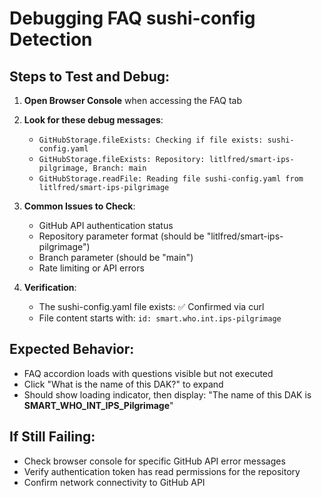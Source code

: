 # Debugging FAQ sushi-config Detection

## Steps to Test and Debug:

1. **Open Browser Console** when accessing the FAQ tab
2. **Look for these debug messages**:
   - `GitHubStorage.fileExists: Checking if file exists: sushi-config.yaml`
   - `GitHubStorage.fileExists: Repository: litlfred/smart-ips-pilgrimage, Branch: main`
   - `GitHubStorage.readFile: Reading file sushi-config.yaml from litlfred/smart-ips-pilgrimage`

3. **Common Issues to Check**:
   - GitHub API authentication status
   - Repository parameter format (should be "litlfred/smart-ips-pilgrimage")
   - Branch parameter (should be "main")
   - Rate limiting or API errors

4. **Verification**:
   - The sushi-config.yaml file exists: ✅ Confirmed via curl
   - File content starts with: `id: smart.who.int.ips-pilgrimage`

## Expected Behavior:
- FAQ accordion loads with questions visible but not executed
- Click "What is the name of this DAK?" to expand
- Should show loading indicator, then display: "The name of this DAK is **SMART_WHO_INT_IPS_Pilgrimage**"

## If Still Failing:
- Check browser console for specific GitHub API error messages
- Verify authentication token has read permissions for the repository
- Confirm network connectivity to GitHub API
